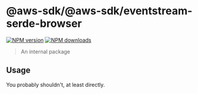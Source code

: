# @aws-sdk/@aws-sdk/eventstream-serde-browser

[![NPM version](https://img.shields.io/npm/v/@aws-sdk/@aws-sdk/eventstream-serde-browser/alpha.svg)](https://www.npmjs.com/package/@aws-sdk/@aws-sdk/eventstream-serde-browser)
[![NPM downloads](https://img.shields.io/npm/dm/@aws-sdk/@aws-sdk/eventstream-serde-browser.svg)](https://www.npmjs.com/package/@aws-sdk/@aws-sdk/eventstream-serde-browser)

> An internal package

## Usage

You probably shouldn't, at least directly.
